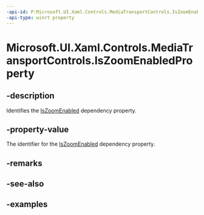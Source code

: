 ```yaml
---
-api-id: P:Microsoft.UI.Xaml.Controls.MediaTransportControls.IsZoomEnabledProperty
-api-type: winrt property
---
```


# Microsoft.UI.Xaml.Controls.MediaTransportControls.IsZoomEnabledProperty

<!--
public static Microsoft.UI.Xaml.DependencyProperty IsZoomEnabledProperty { get; }
-->


## -description

Identifies the [IsZoomEnabled](mediatransportcontrols_iszoomenabled.md) dependency property.

## -property-value

The identifier for the [IsZoomEnabled](mediatransportcontrols_iszoomenabled.md) dependency property.

## -remarks

## -see-also

## -examples


